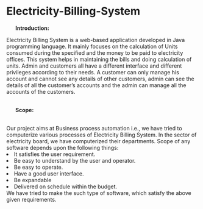 # Electricity-Billing-System

<ul>
<b>
Introduction:
</b>
</ul>
Electricity Billing System is a web-based application developed in Java programming language. 
It mainly focuses on the calculation of Units consumed during the specified and the money to be paid to electricity offices.
This system helps in maintaining the bills and doing calculation of units.
Admin and customers all have a different interface and different privileges according to their needs.
A customer can only manage his account and cannot see any details of other customers, admin can see the details of all the customer’s accounts and the admin can manage all the accounts of the customers.
<ul>
<b>
<br>
  Scope:
<br>
</b>
</ul>
<br>
Our project aims at Business process automation i.e., we have tried to computerize various processes of Electricity Billing System. In the sector of electricity board, we have computerized their departments.
Scope of any software depends upon the following things:
<li>It satisfies the user requirement.
<li>Be easy to understand by the user and operator.
<li>Be easy to operate.
<li> Have a good user interface.
<li>Be expandable
<li>Delivered on schedule within the budget.
<br>  
We have tried to make the such type of software, which satisfy the above given requirements.
  
